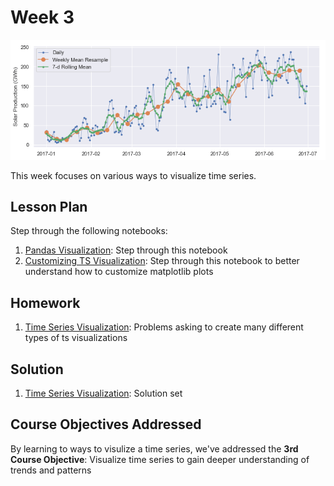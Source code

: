 # Week 3
![image](ts-viz.png)

This week focuses on various ways to visualize time series.

## Lesson Plan

Step through the following notebooks:
1. [Pandas Visualization](les1-pandas-viz.ipynb): Step through this notebook 
2. [Customizing TS Visualization](les2-customizing.ipynb): Step through this notebook to better understand how to customize matplotlib plots

## Homework

1. [Time Series Visualization](hw1-ts-viz.ipynb): Problems asking to create many different types of ts visualizations

## Solution

1. [Time Series Visualization](sol1-ts-viz.ipynb): Solution set

## Course Objectives Addressed

By learning to ways to visulize a time series, we've addressed the **3rd Course Objective**: Visualize time series to gain deeper understanding of trends and patterns

